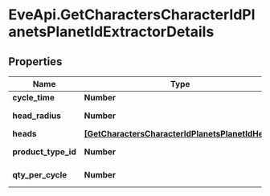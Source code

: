 # EveApi.GetCharactersCharacterIdPlanetsPlanetIdExtractorDetails

## Properties
Name | Type | Description | Notes
------------ | ------------- | ------------- | -------------
**cycle_time** | **Number** | in seconds | [optional] 
**head_radius** | **Number** | head_radius number | [optional] 
**heads** | [**[GetCharactersCharacterIdPlanetsPlanetIdHead]**](GetCharactersCharacterIdPlanetsPlanetIdHead.md) | heads array | 
**product_type_id** | **Number** | product_type_id integer | [optional] 
**qty_per_cycle** | **Number** | qty_per_cycle integer | [optional] 


